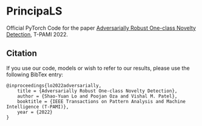 # PrincipaLS
Official PyTorch Code for the paper [Adversarially Robust One-class Novelty Detection](https://arxiv.org/abs/2108.11168), T-PAMI 2022.

## Citation
If you use our code, models or wish to refer to our results, please use the following BibTex entry:
```
@inproceedings{lo2022adversarially,
	title = {Adversarially Robust One-class Novelty Detection},
	author = {Shao-Yuan Lo and Poojan Oza and Vishal M. Patel},
	booktitle = {IEEE Transactions on Pattern Analysis and Machine Intelligence (T-PAMI)},
	year = {2022}
}
```
